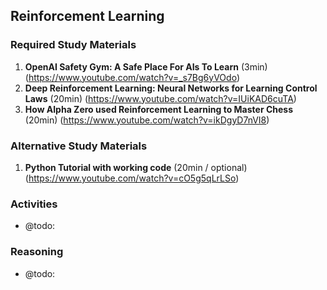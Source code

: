 ## Reinforcement Learning

### Required Study Materials

1. **OpenAI Safety Gym: A Safe Place For AIs To Learn** (3min) (https://www.youtube.com/watch?v=_s7Bg6yVOdo)
2. **Deep Reinforcement Learning: Neural Networks for Learning Control Laws** (20min) (https://www.youtube.com/watch?v=IUiKAD6cuTA)
3. **How Alpha Zero used Reinforcement Learning to Master Chess** (20min) (https://www.youtube.com/watch?v=ikDgyD7nVI8)

### Alternative Study Materials
1. **Python Tutorial with working code** (20min / optional) (https://www.youtube.com/watch?v=cO5g5qLrLSo)
 

### Activities

* @todo:
  
### Reasoning

* @todo: 

